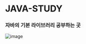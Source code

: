 # JAVA-STUDY

### 자바의 기본 라이브러리 공부하는 곳
![image](https://github.com/OliviaKimHJ/JAVA-STUDY/assets/119272364/cf4f89ef-1a9d-4c50-ad59-93c3a61f3d04)

